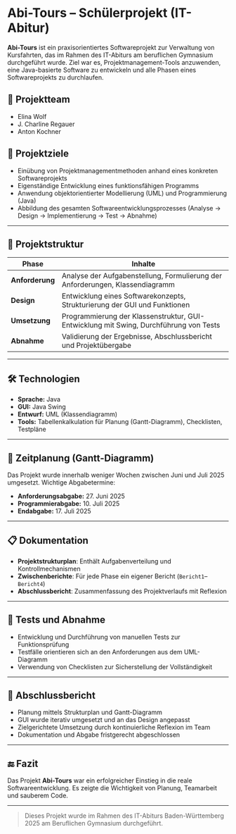 # Abi-Tours – Schülerprojekt (IT-Abitur)

**Abi-Tours** ist ein praxisorientiertes Softwareprojekt zur Verwaltung von Kursfahrten, das im Rahmen des IT-Abiturs am beruflichen Gymnasium durchgeführt wurde. Ziel war es, Projektmanagement-Tools anzuwenden, eine Java-basierte Software zu entwickeln und alle Phasen eines Softwareprojekts zu durchlaufen.

## 👥 Projektteam

- Elina Wolf  
- J. Charline Regauer  
- Anton Kochner

## 🎯 Projektziele

- Einübung von Projektmanagementmethoden anhand eines konkreten Softwareprojekts
- Eigenständige Entwicklung eines funktionsfähigen Programms
- Anwendung objektorientierter Modellierung (UML) und Programmierung (Java)
- Abbildung des gesamten Softwareentwicklungsprozesses (Analyse → Design → Implementierung → Test → Abnahme)

---

## 📁 Projektstruktur

| Phase        | Inhalte                                                                 |
|--------------|-------------------------------------------------------------------------|
| **Anforderung** | Analyse der Aufgabenstellung, Formulierung der Anforderungen, Klassendiagramm |
| **Design**       | Entwicklung eines Softwarekonzepts, Strukturierung der GUI und Funktionen   |
| **Umsetzung**    | Programmierung der Klassenstruktur, GUI-Entwicklung mit Swing, Durchführung von Tests |
| **Abnahme**      | Validierung der Ergebnisse, Abschlussbericht und Projektübergabe              |

---

## 🛠️ Technologien

- **Sprache:** Java  
- **GUI:** Java Swing  
- **Entwurf:** UML (Klassendiagramm)
- **Tools:** Tabellenkalkulation für Planung (Gantt-Diagramm), Checklisten, Testpläne

---

## 📅 Zeitplanung (Gantt-Diagramm)

Das Projekt wurde innerhalb weniger Wochen zwischen Juni und Juli 2025 umgesetzt. Wichtige Abgabetermine:

- **Anforderungsabgabe:** 27. Juni 2025  
- **Programmierabgabe:** 10. Juli 2025  
- **Endabgabe:** 17. Juli 2025  

---

## 📋 Dokumentation

- **Projektstrukturplan**: Enthält Aufgabenverteilung und Kontrollmechanismen  
- **Zwischenberichte**: Für jede Phase ein eigener Bericht (`Bericht1`–`Bericht4`)  
- **Abschlussbericht**: Zusammenfassung des Projektverlaufs mit Reflexion  

---

## 🧪 Tests und Abnahme

- Entwicklung und Durchführung von manuellen Tests zur Funktionsprüfung
- Testfälle orientieren sich an den Anforderungen aus dem UML-Diagramm
- Verwendung von Checklisten zur Sicherstellung der Vollständigkeit

---

## 📝 Abschlussbericht

- Planung mittels Strukturplan und Gantt-Diagramm
- GUI wurde iterativ umgesetzt und an das Design angepasst
- Zielgerichtete Umsetzung durch kontinuierliche Reflexion im Team
- Dokumentation und Abgabe fristgerecht abgeschlossen

---

## 🔚 Fazit

Das Projekt **Abi-Tours** war ein erfolgreicher Einstieg in die reale Softwareentwicklung. Es zeigte die Wichtigkeit von Planung, Teamarbeit und sauberem Code.

---

> Dieses Projekt wurde im Rahmen des IT-Abiturs Baden-Württemberg 2025 am Beruflichen Gymnasium durchgeführt.
